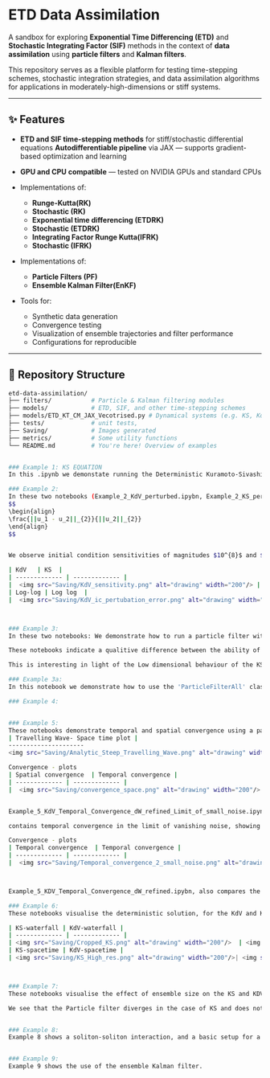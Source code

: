 # ETD Data Assimilation

A sandbox for exploring **Exponential Time Differencing (ETD)** and **Stochastic Integrating Factor (SIF)** methods in the context of **data assimilation** using **particle filters** and **Kalman filters**.

This repository serves as a flexible platform for testing time-stepping schemes, stochastic integration strategies, and data assimilation algorithms for applications in moderately-high-dimensions or stiff systems.

---

## ✨ Features
- **ETD and SIF time-stepping methods** for stiff/stochastic differential equations
**Autodifferentiable pipeline** via JAX — supports gradient-based optimization and learning
- **GPU and CPU compatible** — tested on NVIDIA GPUs and standard CPUs
- Implementations of: 
  - **Runge-Kutta(RK)**
  - **Stochastic (RK)**
  - **Exponential time differencing (ETDRK)**
  - **Stochastic  (ETDRK)**
  - **Integrating Factor Runge Kutta(IFRK)**
  - **Stochastic (IFRK)**

- Implementations of:
  - **Particle Filters (PF)**
  - **Ensemble Kalman Filter(EnKF)**

- Tools for:
  - Synthetic data generation
  - Convergence testing
  - Visualization of ensemble trajectories and filter performance
  - Configurations for reproducible
---

## 📁 Repository Structure

```bash
etd-data-assimilation/
├── filters/           # Particle & Kalman filtering modules
├── models/            # ETD, SIF, and other time-stepping schemes
├── models/ETD_KT_CM_JAX_Vecotrised.py # Dynamical systems (e.g. KS, KdV, SPDEs)
├── tests/             # unit tests,
├── Saving/            # Images generated
├── metrics/           # Some utility functions
└── README.md          # You're here! Overview of examples


### Example 1: KS EQUATION
In this .ipynb we demonstate running the Deterministic Kuramoto-Sivashinsky equation under the initial conditions specified in Kassam and Trefethen. 

### Example 2: 
In these two notebooks (Example_2_KdV_perturbed.ipybn, Example_2_KS_perturbed.ipybn). We run deterministic Kuramoto-Sivashinsky and deterministic KdV equations under small random initial condition pertubations of order $10^{-8}$, and compute 
$$
\begin{align}
\frac{||u_1 - u_2||_{2}}{||u_2||_{2}}
\end{align}
$$


We observe initial condition sensitivities of magnitudes $10^{8}$ and $10^{1}$ respectively. KDV has linear growth, KS has exponential growth.

| KdV   | KS  |
| ------------- | ------------- |
|  <img src="Saving/KdV_sensitivity.png" alt="drawing" width="200"/> | <img src="Saving/KS_sensitivity.png" alt="drawing" width="200"/> |
| Log-log | Log log  |
|  <img src="Saving/KdV_ic_pertubation_error.png" alt="drawing" width="200"/> | <img src="Saving/KS_ic_pertubation_error.png" alt="drawing" width="200"/> |



### Example 3: 
In these two notebooks: We demonstrate how to run a particle filter with the stochastic KS and KdV equation under transport noise. We include subsampled data in both space and time. 

These notebooks indicate a qualitive difference between the ability of the bootstrap particle filter to converge between the KdV equation and the KS equation. The particle filter does not converge to the KS equation and converges to the KdV, in the context of the twin experiment, where data is generated by the forward model. 

This is interesting in light of the Low dimensional behaviour of the KS equation, and the fact that the PF filter typically fails due to dimensionality of the state space being a challenge. The results in this example indicating that the equations sensitivity to initial condition and stochastic pertubation makes the KS more challenging. 

### Example 3a:
In this notebook we demonstrate how to use the 'ParticleFilterAll' class to run a particle filter and output the full trajectories, including the timepoints in between assimilation times. 

### Example 4: 


### Example 5: 
These notebooks demonstrate temporal and spatial convergence using a pathwise stochastic travelling wave solution to the KdV equation under constant noise. 
| Travelling Wave- Space time plot |
---------------------
<img src="Saving/Analytic_Steep_Travelling_Wave.png" alt="drawing" width="200"/>

Convergence - plots
| Spatial convergence  | Temporal convergence |
| ------------- | ------------- |
|  <img src="Saving/convergence_space.png" alt="drawing" width="200"/> | <img src="Saving/Temporal_convergence_Refined.png" alt="drawing" width="200"/> |


Example_5_KdV_Temporal_Convergence_dW_refined_Limit_of_small_noise.ipynb

contains temporal convergence in the limit of vanishing noise, showing strong order 2 (for commutative noise) becoming strong order 4. This experiment indicates benifit to capturing higher order deterministic term. 

Convergence - plots
| Temporal convergence  | Temporal convergence |
| ------------- | ------------- |
|  <img src="Saving/Temporal_convergence_2_small_noise.png" alt="drawing" width="200"/> | <img src="Saving/Temporal_convergence_RK4_IFRK4_ETDRK4.png" alt="drawing" width="200"/> |



Example_5_KDV_Temporal_Convergence_dW_refined.ipybn, also compares the exponential time differencing approach CSETDRK44, with a stochastic integrating factor method SIFRK44. Showing in this case the SETD scheme can be run at much larger timestep, and have much lower error. 

### Example 6: 
These notebooks visualise the deterministic solution, for the KdV and KS equation. 

| KS-waterfall | KdV-waterfall |
| ------------- | ------------- |
| <img src="Saving/Cropped_KS.png" alt="drawing" width="200"/>  | <img src="Saving/Cropped_KdV.png" alt="drawing" width="200"/>  |
| KS-spacetime | KdV-spacetime |
| <img src="Saving/KS_High_res.png" alt="drawing" width="200"/>| <img src="Saving/KdV_High_res.png" alt="drawing" width="200"/> |



### Example 7: 
These notebooks visualise the effect of ensemble size on the KS and KDV equation, under the standard bootstrap particle filter.

We see that the Particle filter diverges in the case of KS and does not recover in the case of increasing the ensemble size. In the case of KdV increasing the ensemble size does decrease the error. 


### Example 8:
Example 8 shows a soliton-soliton interaction, and a basic setup for a neural network. 


### Example 9: 
Example 9 shows the use of the ensemble Kalman filter. 